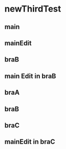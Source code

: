 # newThirdTest
## main
## mainEdit

## braB
## main Edit in braB
## braA
## braB
## braC
## mainEdit in braC
